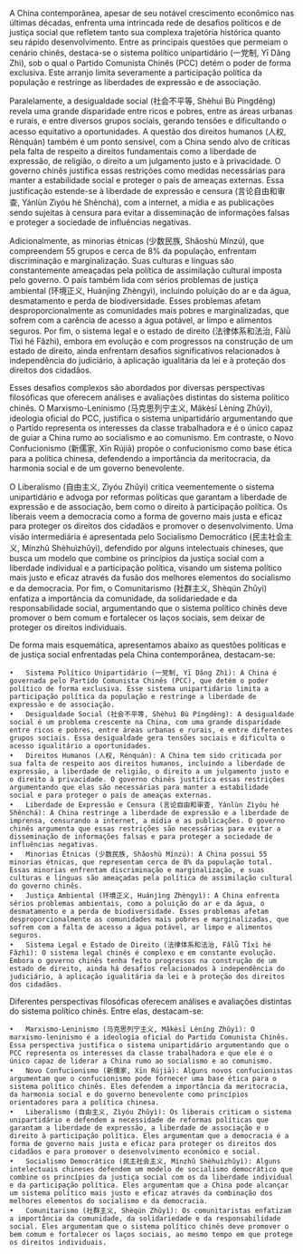 

A China contemporânea, apesar de seu notável crescimento econômico nas últimas décadas, enfrenta uma intrincada rede de desafios políticos e de justiça social que refletem tanto sua complexa trajetória histórica quanto seu rápido desenvolvimento. Entre as principais questões que permeiam o cenário chinês, destaca-se o sistema político unipartidário (一党制, Yī Dǎng Zhì), sob o qual o Partido Comunista Chinês (PCC) detém o poder de forma exclusiva. Este arranjo limita severamente a participação política da população e restringe as liberdades de expressão e de associação.

Paralelamente, a desigualdade social (社会不平等, Shèhuì Bù Píngděng) revela uma grande disparidade entre ricos e pobres, entre as áreas urbanas e rurais, e entre diversos grupos sociais, gerando tensões e dificultando o acesso equitativo a oportunidades. A questão dos direitos humanos (人权, Rénquán) também é um ponto sensível, com a China sendo alvo de críticas pela falta de respeito a direitos fundamentais como a liberdade de expressão, de religião, o direito a um julgamento justo e à privacidade. O governo chinês justifica essas restrições como medidas necessárias para manter a estabilidade social e proteger o país de ameaças externas. Essa justificação estende-se à liberdade de expressão e censura (言论自由和审查, Yánlùn Zìyóu hé Shěnchá), com a internet, a mídia e as publicações sendo sujeitas à censura para evitar a disseminação de informações falsas e proteger a sociedade de influências negativas.

Adicionalmente, as minorias étnicas (少数民族, Shǎoshù Mínzú), que compreendem 55 grupos e cerca de 8% da população, enfrentam discriminação e marginalização. Suas culturas e línguas são constantemente ameaçadas pela política de assimilação cultural imposta pelo governo. O país também lida com sérios problemas de justiça ambiental (环境正义, Huánjìng Zhèngyì), incluindo poluição do ar e da água, desmatamento e perda de biodiversidade. Esses problemas afetam desproporcionalmente as comunidades mais pobres e marginalizadas, que sofrem com a carência de acesso a água potável, ar limpo e alimentos seguros. Por fim, o sistema legal e o estado de direito (法律体系和法治, Fǎlǜ Tǐxì hé Fǎzhì), embora em evolução e com progressos na construção de um estado de direito, ainda enfrentam desafios significativos relacionados à independência do judiciário, à aplicação igualitária da lei e à proteção dos direitos dos cidadãos.

Esses desafios complexos são abordados por diversas perspectivas filosóficas que oferecem análises e avaliações distintas do sistema político chinês. O Marxismo-Leninismo (马克思列宁主义, Mǎkèsī Lèníng Zhǔyì), ideologia oficial do PCC, justifica o sistema unipartidário argumentando que o Partido representa os interesses da classe trabalhadora e é o único capaz de guiar a China rumo ao socialismo e ao comunismo. Em contraste, o Novo Confucionismo (新儒家, Xīn Rújiā) propõe o confucionismo como base ética para a política chinesa, defendendo a importância da meritocracia, da harmonia social e de um governo benevolente.

O Liberalismo (自由主义, Zìyóu Zhǔyì) critica veementemente o sistema unipartidário e advoga por reformas políticas que garantam a liberdade de expressão e de associação, bem como o direito à participação política. Os liberais veem a democracia como a forma de governo mais justa e eficaz para proteger os direitos dos cidadãos e promover o desenvolvimento. Uma visão intermediária é apresentada pelo Socialismo Democrático (民主社会主义, Mínzhǔ Shèhuìzhǔyì), defendido por alguns intelectuais chineses, que busca um modelo que combine os princípios da justiça social com a liberdade individual e a participação política, visando um sistema político mais justo e eficaz através da fusão dos melhores elementos do socialismo e da democracia. Por fim, o Comunitarismo (社群主义, Shèqún Zhǔyì) enfatiza a importância da comunidade, da solidariedade e da responsabilidade social, argumentando que o sistema político chinês deve promover o bem comum e fortalecer os laços sociais, sem deixar de proteger os direitos individuais.

De forma mais esquemática, apresentamos abaixo as questões políticas e de justiça social enfrentadas pela China contemporânea, destacam-se:

	•	Sistema Político Unipartidário (一党制, Yī Dǎng Zhì): A China é governada pelo Partido Comunista Chinês (PCC), que detém o poder político de forma exclusiva. Esse sistema unipartidário limita a participação política da população e restringe a liberdade de expressão e de associação.
	•	Desigualdade Social (社会不平等, Shèhuì Bù Píngděng): A desigualdade social é um problema crescente na China, com uma grande disparidade entre ricos e pobres, entre áreas urbanas e rurais, e entre diferentes grupos sociais. Essa desigualdade gera tensões sociais e dificulta o acesso igualitário a oportunidades.
	•	Direitos Humanos (人权, Rénquán): A China tem sido criticada por sua falta de respeito aos direitos humanos, incluindo a liberdade de expressão, a liberdade de religião, o direito a um julgamento justo e o direito à privacidade. O governo chinês justifica essas restrições argumentando que elas são necessárias para manter a estabilidade social e para proteger o país de ameaças externas.
	•	Liberdade de Expressão e Censura (言论自由和审查, Yánlùn Zìyóu hé Shěnchá): A China restringe a liberdade de expressão e a liberdade de imprensa, censurando a internet, a mídia e as publicações. O governo chinês argumenta que essas restrições são necessárias para evitar a disseminação de informações falsas e para proteger a sociedade de influências negativas.
	•	Minorias Étnicas (少数民族, Shǎoshù Mínzú): A China possui 55 minorias étnicas, que representam cerca de 8% da população total. Essas minorias enfrentam discriminação e marginalização, e suas culturas e línguas são ameaçadas pela política de assimilação cultural do governo chinês.
	•	Justiça Ambiental (环境正义, Huánjìng Zhèngyì): A China enfrenta sérios problemas ambientais, como a poluição do ar e da água, o desmatamento e a perda de biodiversidade. Esses problemas afetam desproporcionalmente as comunidades mais pobres e marginalizadas, que sofrem com a falta de acesso a água potável, ar limpo e alimentos seguros.
	•	Sistema Legal e Estado de Direito (法律体系和法治, Fǎlǜ Tǐxì hé Fǎzhì): O sistema legal chinês é complexo e em constante evolução. Embora o governo chinês tenha feito progressos na construção de um estado de direito, ainda há desafios relacionados à independência do judiciário, à aplicação igualitária da lei e à proteção dos direitos dos cidadãos.

Diferentes perspectivas filosóficas oferecem análises e avaliações distintas do sistema político chinês. Entre elas, destacam-se:

	•	Marxismo-Leninismo (马克思列宁主义, Mǎkèsī Lèníng Zhǔyì): O marxismo-leninismo é a ideologia oficial do Partido Comunista Chinês. Essa perspectiva justifica o sistema unipartidário argumentando que o PCC representa os interesses da classe trabalhadora e que ele é o único capaz de liderar a China rumo ao socialismo e ao comunismo.
	•	Novo Confucionismo (新儒家, Xīn Rújiā): Alguns novos confucionistas argumentam que o confucionismo pode fornecer uma base ética para o sistema político chinês. Eles defendem a importância da meritocracia, da harmonia social e do governo benevolente como princípios orientadores para a política chinesa.
	•	Liberalismo (自由主义, Zìyóu Zhǔyì): Os liberais criticam o sistema unipartidário e defendem a necessidade de reformas políticas que garantam a liberdade de expressão, a liberdade de associação e o direito à participação política. Eles argumentam que a democracia é a forma de governo mais justa e eficaz para proteger os direitos dos cidadãos e para promover o desenvolvimento econômico e social.
	•	Socialismo Democrático (民主社会主义, Mínzhǔ Shèhuìzhǔyì): Alguns intelectuais chineses defendem um modelo de socialismo democrático que combine os princípios da justiça social com os da liberdade individual e da participação política. Eles argumentam que a China pode alcançar um sistema político mais justo e eficaz através da combinação dos melhores elementos do socialismo e da democracia.
	•	Comunitarismo (社群主义, Shèqún Zhǔyì): Os comunitaristas enfatizam a importância da comunidade, da solidariedade e da responsabilidade social. Eles argumentam que o sistema político chinês deve promover o bem comum e fortalecer os laços sociais, ao mesmo tempo em que protege os direitos individuais.

